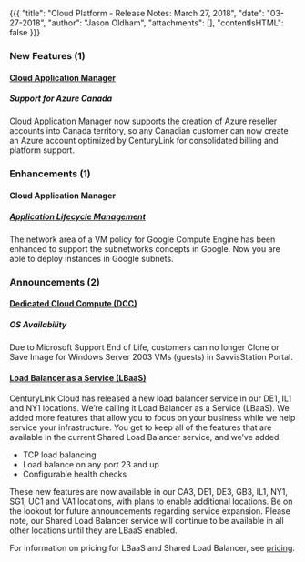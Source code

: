 {{{
"title": "Cloud Platform - Release Notes: March 27, 2018",
"date": "03-27-2018",
"author": "Jason Oldham",
"attachments": [],
"contentIsHTML": false
}}}

### New Features (1)

#### [Cloud Application Manager](//www.ctl.io/cloud-application-manager/)

##### Support for Azure Canada

Cloud Application Manager now supports the creation of Azure reseller accounts into Canada territory, so any Canadian customer can now create an Azure account optimized by CenturyLink for consolidated billing and platform support.

### Enhancements (1)

#### Cloud Application Manager

##### [Application Lifecycle Management](//www.ctl.io/cloud-application-manager/application-lifecycle-management/)

The network area of a VM policy for Google Compute Engine has been enhanced to support the subnetworks concepts in Google. Now you are able to deploy instances in Google subnets.

### Announcements (2)

#### [Dedicated Cloud Compute (DCC)](//www.ctl.io/dedicated-cloud-compute/)

##### OS Availability

Due to Microsoft Support End of Life, customers can no longer Clone or Save Image for Windows Server 2003 VMs (guests) in SavvisStation Portal.

#### [Load Balancer as a Service (LBaaS)](//www.ctl.io/load-balancing/)

CenturyLink Cloud has released a new load balancer service in our DE1, IL1 and NY1 locations. We’re calling it Load Balancer as a Service (LBaaS). We added more features that allow you to focus on your business while we help service your infrastructure. You get to keep all of the features that are available in the current Shared Load Balancer service, and we’ve added:

* TCP load balancing
* Load balance on any port 23 and up
* Configurable health checks

These new features are now available in our CA3, DE1, DE3, GB3, IL1, NY1, SG1, UC1 and VA1 locations, with plans to enable additional locations. Be on the lookout for future announcements regarding service expansion. Please note, our Shared Load Balancer service will continue to be available in all other locations until they are LBaaS enabled. 

For information on pricing for LBaaS and Shared Load Balancer, see [pricing](//www.ctl.io/pricing).
